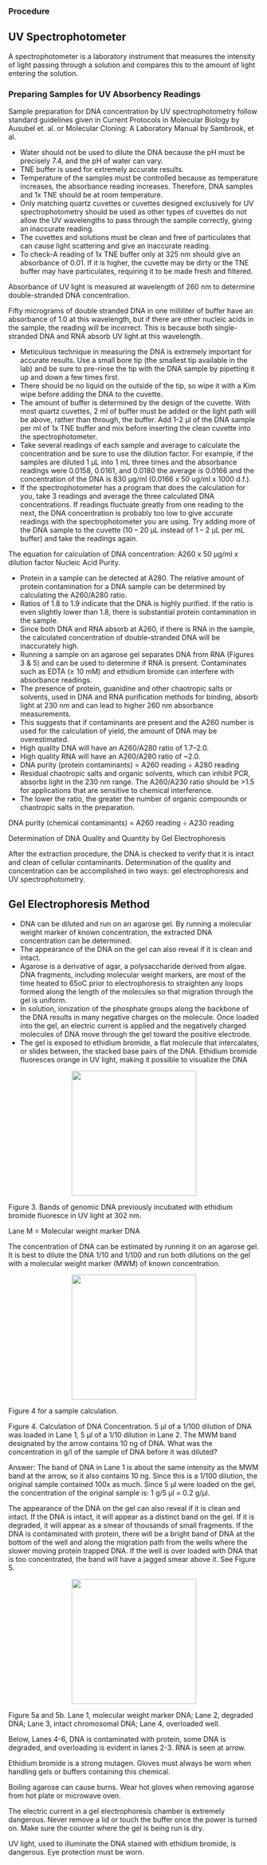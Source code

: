 ### Procedure

<h2>UV Spectrophotometer </h2>
<p>A spectrophotometer is a laboratory instrument that measures the intensity of light passing through a solution and compares this to the amount of light entering the solution. </p>

<h3>Preparing Samples for UV Absorbency Readings </h3>

<p>Sample preparation for DNA concentration by UV spectrophotometry follow standard guidelines given in Current Protocols in Molecular Biology by Ausubel et. al. or Molecular Cloning: A Laboratory Manual by Sambrook, et al.</p>
<ul>
	<li>Water should not be used to dilute the DNA because the pH must be precisely 7.4, and the pH of water can vary.</li>
	<li>TNE buffer is used for extremely accurate results.</li>
	<li>Temperature of the samples must be controlled because as temperature increases, the absorbance reading increases. Therefore, DNA samples and 1x TNE should be at room temperature.</li>
	<li>Only matching quartz cuvettes or cuvettes designed exclusively for UV spectrophotometry should be used as other types of cuvettes do not allow the UV wavelengths to pass through the sample correctly, giving an inaccurate reading.</li>
	<li>The cuvettes and solutions must be clean and free of particulates that can cause light scattering and give an inaccurate reading.</li>
	<li>To check-A reading of 1x TNE buffer only at 325 nm should give an absorbance of 0.01. If it is higher, the cuvette may be dirty or the TNE buffer may have particulates, requiring it to be made fresh and filtered.</li>
</ul> 

<p>Absorbance of UV light is measured at  wavelength of 260 nm to determine double-stranded DNA concentration. </p>
<p>Fifty micrograms of double stranded DNA in one milliliter of buffer have an absorbance of 1.0 at this wavelength, but if there are other nucleic acids in the sample, the reading will be incorrect. This is because both single-stranded DNA and RNA absorb UV light at this wavelength. </p>
<ul>
	<li>Meticulous technique in measuring the DNA is extremely important for accurate results. Use a small bore tip (the smallest tip available in the lab) and be sure to pre-rinse the tip with the DNA sample by pipetting it up and down a few times first.</li>
	<li>There should be no liquid on the outside of the tip, so wipe it with a Kim wipe before adding the DNA to the cuvette.</li>
	<li>The amount of buffer is determined by the design of the cuvette. With most quartz cuvettes, 2 ml of buffer must be added or the light path will be above, rather than through, the buffer. Add 1-2 μl of the DNA sample per ml of 1x TNE buffer and mix before inserting the clean cuvette into the spectrophotometer.</li>
	<li>Take several readings of each sample and average to calculate the concentration and be sure to use the dilution factor. For example, if the samples are diluted 1 μL into 1 mL three times and the absorbance readings were 0.0158, 0.0161, and 0.0180 the average is 0.0166 and the concentration of the DNA is 830 μg/ml (0.0166 x 50 ug/ml x 1000 d.f.).</li>
	<li>If the spectrophotometer has a program that does the calculation for you, take 3 readings and average the three calculated DNA concentrations. If readings fluctuate greatly from one reading to the next, the DNA concentration is probably too low to give accurate readings with the spectrophotometer you are using. Try adding more of the DNA sample to the cuvette (10 – 20 μL instead of 1 – 2 μL per mL buffer) and take the readings again.</li>
</ul>

	 
<p>The equation for calculation of DNA concentration: A260 x 50 μg/ml x dilution factor
Nucleic Acid Purity.</p>
<ul>
	<li>Protein in a sample can be detected at A280. The relative amount of protein contamination for a DNA sample can be determined by calculating the A260/A280 ratio.</li>
	<li>Ratios of 1.8 to 1.9 indicate that the DNA is highly purified. If the ratio is even slightly lower than 1.8, there is substantial protein contamination in the sample.</li>
	<li>Since both DNA and RNA absorb at A260, if there is RNA in the sample, the calculated concentration of double-stranded DNA will be inaccurately high.</li>
	<li>Running a sample on an agarose gel separates DNA from RNA (Figures 3 & 5) and can be used to determine if RNA is present. Contaminates such as EDTA (≥ 10 mM) and ethidium bromide can interfere with absorbance readings. </li>
	<li>The presence of protein, guanidine and other chaotropic salts or solvents, used in DNA and RNA purification methods for binding, absorb light at 230 nm and can lead to higher 260 nm absorbance measurements. </li>
	<li>This suggests that if contaminants are present and the A260 number is used for the calculation of yield, the amount of DNA may be overestimated.</li>
	<li>High quality DNA will have an A260/A280 ratio of 1.7–2.0.</li>
	<li>High quality RNA will have an A260/A280 ratio of ~2.0.</li>
	<li>DNA purity (protein contaminants) = A260 reading ÷ A280 reading</li>
	<li>Residual chaotropic salts and organic solvents, which can inhibit PCR, absorbs light in the 230 nm range. The A260/A230 ratio should be >1.5 for applications that are sensitive to chemical interference. </li>
	<li>The lower the ratio, the greater the number of organic compounds or chaotropic salts in the preparation.</li>
</ul>
<p></p>	

<p>DNA purity (chemical contaminants) = A260 reading ÷ A230 reading</p>
<p>Determination of DNA Quality and Quantity by Gel Electrophoresis</p>

<p>After the extraction procedure, the DNA is checked to verify that it is intact and clean of cellular contaminants. Determination of the quality and concentration can be accomplished in two ways: gel electrophoresis and UV spectrophotometry. </p>
<h2>Gel Electrophoresis Method</h2>
<ul>
	<li>DNA can be diluted and run on an agarose gel. By running a molecular weight marker of known concentration, the extracted DNA concentration can be determined. </li>
	<li>The appearance of the DNA on the gel can also reveal if it is clean and intact.</li>
	<li>Agarose is a derivative of agar, a polysaccharide derived from algae. DNA fragments, including molecular weight markers, are most of the time heated to 65oC prior to electrophoresis to straighten any loops formed along the length of the molecules so that migration through the gel is uniform.</li>
	<li>In solution, ionization of the phosphate groups along the backbone of the DNA results in many negative charges on the molecule. Once loaded into the gel, an electric current is applied and the negatively charged molecules of DNA move through the gel toward the positive electrode.</li>
	<li>The gel is exposed to ethidium bromide, a flat molecule that intercalates, or slides between, the stacked base pairs of the DNA. Ethidium bromide fluoresces orange in UV light, making it possible to visualize the DNA</li>

</ul>

<img src="pictures/figure3.png" style="margin: auto;height: 250px;width: auto;display: block;">
<p>Figure 3. Bands of genomic  DNA previously incubated with ethidium bromide fluoresce in UV light at 302 nm.</p> 
<p>Lane M = Molecular weight marker DNA</p>
<p>The concentration of DNA can be estimated by running it on an agarose gel. It is best to dilute the DNA 1/10 and 1/100 and run both dilutions on the gel with a molecular weight marker (MWM) of known concentration.</p> 

<img src="pictures/figure4.png" style="margin: auto;height: 250px;width: auto;display: block;">
<p>Figure 4 for a sample calculation.</p>
 <p>Figure 4. Calculation of DNA Concentration. 5 µl of a 1/100 dilution of DNA was loaded in Lane 1, 5 µl of a 1/10 dilution in Lane 2. The MWM band designated by the arrow contains 10 ng of DNA. What was the concentration in g/l of the sample of DNA before it was diluted? </p>
<p>Answer: The band of DNA in Lane 1 is about the same intensity as the MWM band at the arrow, so it also contains 10 ng. Since this is a 1/100 dilution, the original sample contained 100x as much. Since 5 µl were loaded on the gel, the concentration of the original sample is: 1 g/5 µl = 0.2 g/µl.</p>
<p>The appearance of the DNA on the gel can also reveal if it is clean and intact. If the DNA is intact, it will appear as a distinct band on the gel. If it is degraded, it will appear as a smear of thousands of small fragments. If the DNA is contaminated with protein, there will be a bright band of DNA at the bottom of the well and along the migration path from the wells where the slower moving protein trapped DNA. If the well is over loaded with DNA that is too concentrated, the band will have a jagged smear above it. See Figure 5.</p> 

<img src="pictures/figure5.png" style="margin: auto;height: 250px;width: auto;display: block;">

<p>Figure 5a and 5b. Lane 1, molecular weight marker DNA; Lane 2, degraded DNA; Lane 3, intact chromosomal DNA; Lane 4, overloaded well.</p> 
<p>Below, Lanes 4-6, DNA is contaminated with protein, some DNA is degraded, and overloading is evident in lanes 2-3. RNA is seen at arrow.</p> 

<p>Ethidium bromide is a strong mutagen. Gloves must always be worn when handling gels or buffers containing this chemical.</p> 
<p>Boiling agarose can cause burns. Wear hot gloves when removing agarose from hot plate or microwave oven.</p> 
<p>The electric current in a gel electrophoresis chamber is extremely dangerous. Never remove a lid or touch the buffer once the power is turned on. Make sure the counter where the gel is being run is dry.</p> 
<p>UV light, used to illuminate the DNA stained with ethidium bromide, is dangerous. Eye protection must be worn.</p>
